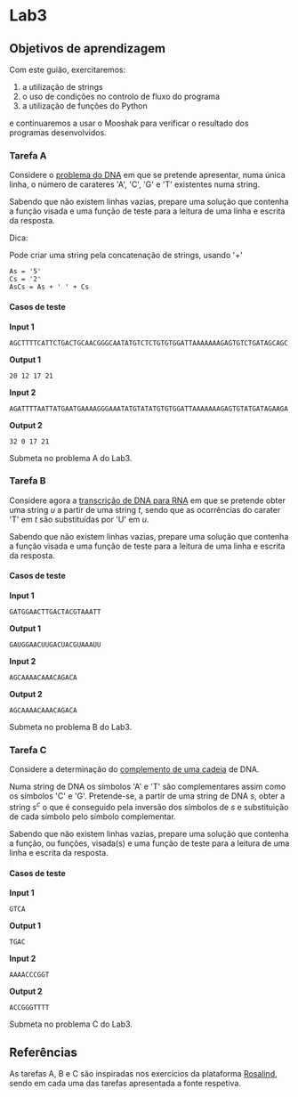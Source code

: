 # Lab3

## Objetivos de aprendizagem

Com este guião, exercitaremos:

1. a utilização de strings
1. o uso de condições no controlo de fluxo do programa 
1. a utilização de funções do Python

e continuaremos a usar o Mooshak para verificar o resultado dos programas desenvolvidos.



### Tarefa A

Considere o [problema do DNA](http://rosalind.info/problems/dna/) em que se pretende apresentar, numa única linha, o número de carateres 'A', 'C', 'G' e 'T' existentes numa string.

Sabendo que não existem linhas vazias, prepare uma solução que contenha a função visada e uma função de teste para a leitura de uma linha e escrita da resposta.

Dica:

Pode criar uma string pela concatenação de strings, usando '+'

```
As = '5'
Cs = '2'
AsCs = As + ' ' + Cs
```


#### Casos de teste 

**Input 1**

```
AGCTTTTCATTCTGACTGCAACGGGCAATATGTCTCTGTGTGGATTAAAAAAAGAGTGTCTGATAGCAGC
```

**Output 1**

```
20 12 17 21
```

**Input 2**

```
AGATTTTAATTATGAATGAAAAGGGAAATATGTATATGTGTGGATTAAAAAAAGAGTGTATGATAGAAGA
```

**Output 2**

```
32 0 17 21
```


Submeta no problema A do Lab3.

### Tarefa B

Considere agora a [transcrição de DNA para RNA](http://rosalind.info/problems/rna/) em que se pretende obter uma string $u$ a partir de uma string $t$, sendo que as ocorrências do carater 'T' em $t$ são substituídas por 'U' em $u$.

Sabendo que não existem linhas vazias, prepare uma solução que contenha a função visada e uma função de teste para a leitura de uma linha e escrita da resposta.

#### Casos de teste 

**Input 1**

```
GATGGAACTTGACTACGTAAATT
```

**Output 1**

```
GAUGGAACUUGACUACGUAAAUU
```

**Input 2**

```
AGCAAAACAAACAGACA
```

**Output 2**

```
AGCAAAACAAACAGACA
```

Submeta no problema B do Lab3.

### Tarefa C

Considere a determinação do [complemento de uma cadeia](http://rosalind.info/problems/revc/) de DNA. 

Numa string de DNA os símbolos 'A' e 'T' são complementares assim como os símbolos 'C' e 'G'. Pretende-se, a partir de uma string de DNA $s$, obter a string $s^c$ o que é conseguido pela inversão dos símbolos de $s$ e substituição de cada símbolo pelo símbolo complementar.

Sabendo que não existem linhas vazias, prepare uma solução que contenha a função, ou funções, visada(s) e uma função de teste para a leitura de uma linha e escrita da resposta.

#### Casos de teste 

**Input 1**

```
GTCA

```

**Output 1**

```
TGAC
```

**Input 2**

```
AAAACCCGGT
```

**Output 2**

```
ACCGGGTTTT
```

Submeta no problema C do Lab3.



## Referências 

As tarefas A, B e C são inspiradas nos exercícios da plataforma [Rosalind](http://rosalind.info/problems/locations/), sendo em cada uma das tarefas apresentada a fonte respetiva.


